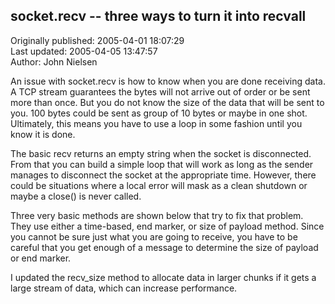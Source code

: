 ## socket.recv -- three ways to turn it into recvall  
Originally published: 2005-04-01 18:07:29  
Last updated: 2005-04-05 13:47:57  
Author: John Nielsen  
  
An issue with socket.recv is how to know when you are done receiving data.  A TCP stream guarantees the bytes will not arrive out of order or be sent more than once. But you do not know the size of the data that will be sent to you. 100 bytes could be sent as group of 10 bytes or maybe in one shot. Ultimately, this means you have to use a loop in some fashion until you know it is done.

The basic recv returns an empty string when the socket is disconnected.
From that you can build a simple loop that will work as long as the sender manages to disconnect the socket at the appropriate time. However, there could be situations where a local error will mask as a clean shutdown or maybe a close() is never called.

Three very basic methods are shown below that try to fix that problem. They use either a time-based, end marker, or size of payload method. Since you cannot be sure just what you are going to receive, you have to be careful that you get enough of a message to determine the size of payload or end marker.

I updated the recv_size method to allocate data in larger chunks if it gets a large stream of data, which can increase performance.